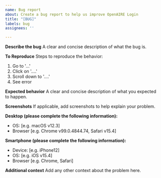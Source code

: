 ```yaml
---
name: Bug report
about: Create a bug report to help us improve OpenAIRE Login
title: "[BUG]"
labels: bug
assignees: ''

---
```


**Describe the bug**
A clear and concise description of what the bug is.

**To Reproduce**
Steps to reproduce the behavior:
1. Go to '...'
2. Click on '....'
3. Scroll down to '....'
4. See error

**Expected behavior**
A clear and concise description of what you expected to happen.

**Screenshots**
If applicable, add screenshots to help explain your problem.

**Desktop (please complete the following information):**
 - OS: [e.g. macOS v12.3]
 - Browser [e.g. Chrome v99.0.4844.74, Safari v15.4]

**Smartphone (please complete the following information):**
 - Device: [e.g. iPhone12]
 - OS: [e.g. iOS v15.4]
 - Browser [e.g. Chrome, Safari]

**Additional context**
Add any other context about the problem here.

